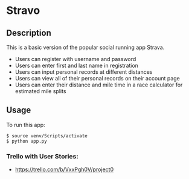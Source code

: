 
# Stravo

## Description
This is a basic version of the popular social running app Strava. 
- Users can register with username and password
- Users can enter first and last name in registration
- Users can input personal records at different distances
- Users can view all of their personal records on their account page
- Users can enter their distance and mile time in a race calculator for estimated mile splits


## Usage
To run this app:
```
$ source venv/Scripts/activate
$ python app.py
```

### Trello with User Stories:
- https://trello.com/b/VxxPgh0V/project0
